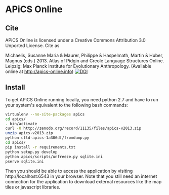 APiCS Online
============

Cite
----

APiCS Online is licensed under a Creative Commons Attribution 3.0 Unported License. Cite as

  Michaelis, Susanne Maria & Maurer, Philippe & Haspelmath, Martin & Huber, Magnus (eds.) 2013.
  Atlas of Pidgin and Creole Language Structures Online.
  Leipzig: Max Planck Institute for Evolutionary Anthropology.
  (Available online at http://apics-online.info) 
  [![DOI](https://zenodo.org/badge/5142/clld/apics.png)](http://dx.doi.org/10.5281/zenodo.11135)


Install
-------

To get APiCS Online running locally, you need python 2.7 and have to run your system's equivalent to the following bash commands:

```bash
virtualenv --no-site-packages apics
cd apics/
. bin/activate
curl -O http://zenodo.org/record/11135/files/apics-v2013.zip
unzip apics-v2013.zip
python clld-apics-1a306df/fromdump.py
cd apics/
pip install -r requirements.txt
python setup.py develop
python apics/scripts/unfreeze.py sqlite.ini
pserve sqlite.ini
```

Then you should be able to access the application by visiting http://localhost:6543 in your browser. Note that you still need an internet connection for the application to download external resources like the map tiles or javascript libraries.

